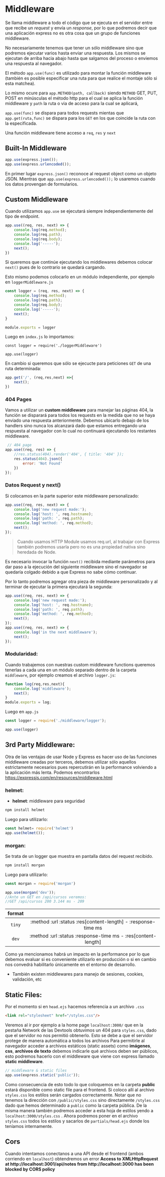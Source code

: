 # Middleware
Se llama middleware a todo el código que se ejecuta en el servidor entre que recibe un *request* y envía un *response*, por lo que podremos decir que una aplicación express no es otra cosa que un grupo de funciones middleware.

No necesariamente tenemos que tener un sólo middleware sino que podremos ejecutar varios hasta enviar una respuesta. Los mismos se ejecutan de arriba hacia abajo hasta que salgamos del proceso o enviemos una respuesta al navegador. 

El método `app.use(func)` es utilizado para montar la función middleware (también es posible especificar una ruta para que realice el montaje sólo si esta matchea). 

Lo mismo ocure para `app.METHOD(path, callback)` siendo `METHOD` GET, PUT, POST en minúsculas el método http para el cual se aplica la función middleware y `path` la ruta o via de acceso para la cual se aplicará,

`app.use(func)` se dispara para todos requests mientas que `app.get(ruta,func)` se dispara para los `GET` en los que coincide la ruta con la especificada. 

Una función middleware tiene acceso a `req`, `res` y `next`

## Built-In Middleware
```js
app.use(express.json());
app.use(express.urlencoded());
```
En primer lugar `express.json()` reconoce al request object como un objeto JSON.
Mientras que `app.use(express.urlencoded());` lo usaremos cuando los datos provengan de formularios.

## Custom Middleware

Cuando utilizamos `app.use` se ejecutará siempre independientemente del tipo de endpoint. 

```js
app.use((req, res, next) => {
	console.log(req.method);
	console.log(req.path);
	console.log(req.body);
	console.log('-----');
    next();
})
```

Si queremos que continúe ejecutando los middlewares debemos colocar `next()` pues de lo contrario se quedará cargando.

Esto mismo podemos colocarlo en un módulo independiente, por ejemplo en `loggerMiddleware.js`

```js
const logger = (req, res, next) => {
	console.log(req.method);
	console.log(req.path);
	console.log(req.body);
	console.log('-----');
    next();
}

module.exports = logger
```

Luego en `index.js` lo importamos:

```
const logger = require('./loggerMiddleware')

app.use(logger)
```

En cambio si queremos que sólo se ejecucte para peticiones `GET` de una ruta determinada:

```js
app.get('/', (req,res,next) =>{
	next();
})
```

### 404 Pages
Vamos a utilizar un **custom middleware** para manejar las páginas 404, la función se disparará para todos los requests  en la medida que no se haya enviado una respuesta anteriormente.
Debemos ubicarlo debajo de los handlers sino nunca los alcanzará dado que estamos entregando una respuesta al navegador con lo cual no continuará ejecutando los restantes middleware. 

```js
 // 404 page
app.use((req, res) => {
	//res.status(404).render('404', { title: '404' });
    res.status(404).json({
        error: 'Not Found'
    })
});
```

### Datos Request y next()
Si colocamos en la parte superior este middleware personalizado:
```js
app.use((req, res, next) => {
	console.log('new request made:');
	console.log('host: ', req.hostname);
	console.log('path: ', req.path);
	console.log('method: ', req.method);
	next();
});
```
> Cuando usamos HTTP Module usamos req.url, al trabajar con Express también podremos usarla pero no es una propiedad nativa sino heredada de Node.

Es necesario invocar la función `next()` recibida mediante parámetros para dar paso a la ejecución del siguiente middleware sino el navegador se quedaría colgado debido a que Express no sabe cómo continuar.

Por lo tanto podremos agregar otra pieza de middleware personalizado y al terminar de ejecutar la primera ejecutará la segunda:

```js
app.use((req, res, next) => {
	console.log('new request made:');
	console.log('host: ', req.hostname);
	console.log('path: ', req.path);
	console.log('method: ', req.method);
	next();
});
app.use((req, res, next) => {
	console.log('in the next middleware');
	next();
});
```

### Modularidad:
Cuando trabajemos con nuestras custom middleware functions queremos tenerlas a cada una en un módulo separado dentro de la carpeta `middleware`, por ejemplo creamos el archivo `logger.js`:

```js
function log(req,res,next){
	console.log('middleware');
	next();
}
module.exports = log;
```

Luego en `app.js`
```js
const logger = require('./middleware/logger');

app.use(logger)
```

## 3rd Party Middleware:
Otra de las ventajas de usar Node y Express es hacer uso de las funciones middleware creadas por terceros, debemos utilizar sólo aquellos estrictamente necesarios pues repercutirán en la performance volviendo a la aplicación más lenta.
Podemos encontrarlos https://expressjs.com/en/resources/middleware.html

### helmet:
* **helmet**: middleware para seguridad
```bash
npm install helmet
```
Luego para utilizarlo:
```js
const helmet= require('helmet')
app.use(helmet());
```
### morgan:
Se trata de un logger que muestra en pantalla datos del request recibido.
```bash
npm install morgan
```
Luego para utilizarlo:
```js
const morgan = require('morgan')

app.use(morgan('dev'));  
//Ante un GET en /api/cursos veremos:
//GET /api/cursos 200 3.144 ms - 209
```
| format |                                                              |
| :----: | :----------------------------------------------------------: |
| `tiny` | :method :url :status :res[content-length] - :response-time ms |
| `dev`  | :method :url :status :response-time ms - :res[content-length] |


Como ya mencionamos habrá un impacto en la performance por lo que debemos evaluar si es conveniente utilizarlo en producción o si en cambio nos convedrá habilitarlo únicamente en el entorno de desarrollo.

* También existen middlewares para manejo de sesiones, cookies, validación, etc

## Static Files:
Por el momento si en `head.ejs` hacemos referencia a un archivo `.css`
```html
<link rel="stylesheet" href="/styles.css"/>
```
Veremos al ir por ejemplo a la home page `localhost:3000/` que en la pestaña Network de las Devtools obtuvimos un 404 para `styles.css`, dado que el servidor no nos permitió obtenerlo. Esto se debe a que el servidor protege de manera automática a todos los archivos
Para permitirle al navegador acceder a archivos estáticos (static assets) como **imágenes**, **css**, **archivos de texto**  debemos indicarle qué archivos deben ser públicos, esto podremos hacerlo con el middleware que viene con express llamado **static middleware**.

```js
// middleware & static files
app.use(express.static('public'));
```
Como consecuencia de esto todo lo que coloquemos en la carpeta **public** estará disponible como static file para el frontend. Si coloco allí al archivo `styles.css` los estilos serán cargados correctamente. Notar que no tenemos la dirección con `/public/styles.css` sino directamente `/styles.css` dado que hemos determinado a `public` como la carpeta pública. De la misma manera también podremos acceder a esta hoja de estilos yendo a `localhost:3000/styles.css` .
Ahora podremos poner en el archivo `styles.css` todos los estilos y sacarlos de `partials/head.ejs` donde los teníamos internamente.



## Cors

Cuando intentamos conectanos a una API desde el frontend (ambos corriendo en `localhost`) obtendremos un error **Access to XMLHttpRequest at http://localhost:3001/api/notes from http://localhost:3000 has been blocked by CORS policy**

